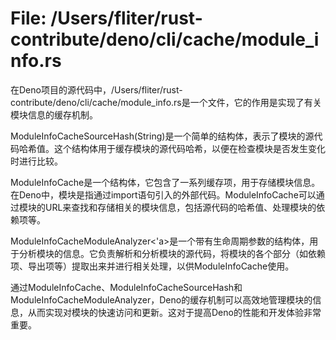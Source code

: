 # File: /Users/fliter/rust-contribute/deno/cli/cache/module_info.rs

在Deno项目的源代码中，/Users/fliter/rust-contribute/deno/cli/cache/module_info.rs是一个文件，它的作用是实现了有关模块信息的缓存机制。

ModuleInfoCacheSourceHash(String)是一个简单的结构体，表示了模块的源代码哈希值。这个结构体用于缓存模块的源代码哈希，以便在检查模块是否发生变化时进行比较。

ModuleInfoCache是一个结构体，它包含了一系列缓存项，用于存储模块信息。在Deno中，模块是指通过import语句引入的外部代码。ModuleInfoCache可以通过模块的URL来查找和存储相关的模块信息，包括源代码的哈希值、处理模块的依赖项等。

ModuleInfoCacheModuleAnalyzer<'a>是一个带有生命周期参数的结构体，用于分析模块的信息。它负责解析和分析模块的源代码，将模块的各个部分（如依赖项、导出项等）提取出来并进行相关处理，以供ModuleInfoCache使用。

通过ModuleInfoCache、ModuleInfoCacheSourceHash和ModuleInfoCacheModuleAnalyzer，Deno的缓存机制可以高效地管理模块的信息，从而实现对模块的快速访问和更新。这对于提高Deno的性能和开发体验非常重要。

